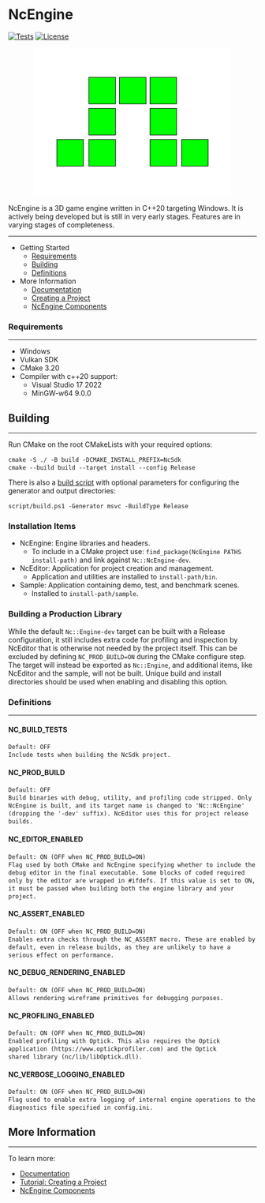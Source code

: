 # NcEngine
[![Tests](https://github.com/NcStudios/NCEngine/actions/workflows/build.yml/badge.svg)](https://github.com/NcStudios/NCEngine/actions?query=workflow%3ATests)
[![License](https://img.shields.io/github/license/McCallisterRomer/NCEngine.svg)](https://github.com/McCallisterRomer/NCEngine/blob/vnext/LICENSE)

<p align="center">
  <img src="docs/Logo.png" />
</p>

NcEngine is a 3D game engine written in C++20 targeting Windows. It is actively being developed but is still in very early stages. Features are in varying stages of completeness.

-------------------
* Getting Started
    * [Requirements](#requirements)
    * [Building](#building)
    * [Definitions](#definitions)
* More Information
    * [Documentation](https://ncstudios.github.io/NcEngine)
    * [Creating a Project](docs/CreatingAProject.md)
    * [NcEngine Components](docs/EngineComponents.md)

### Requirements
----------------
* Windows
* Vulkan SDK
* CMake 3.20
* Compiler with c++20 support:
    * Visual Studio 17 2022
    * MinGW-w64 9.0.0

## Building
---
Run CMake on the root CMakeLists with your required options:
```
cmake -S ./ -B build -DCMAKE_INSTALL_PREFIX=NcSdk
cmake --build build --target install --config Release
```

There is also a [build script](script/build.ps1) with optional parameters for configuring the generator and output directories:
```
script/build.ps1 -Generator msvc -BuildType Release
```

### Installation Items
* NcEngine: Engine libraries and headers.
  * To include in a CMake project use: `find_package(NcEngine PATHS install-path)` and link against `Nc::NcEngine-dev`.
* NcEditor: Application for project creation and management.
  * Application and utilities are installed to `install-path/bin`.
* Sample: Application containing demo, test, and benchmark scenes.
  * Installed to `install-path/sample`.

### Building a Production Library
While the default `Nc::Engine-dev` target can be built with a Release configuration, it still includes extra code for profiling and inspection by NcEditor that is otherwise not needed by the project itself. This can be excluded by defining `NC_PROD_BUILD=ON` during the CMake configure step. The target will instead be exported as `Nc::Engine`, and additional items, like NcEditor and the sample, will not be built. Unique build and install directories should be used when enabling and disabling this option.

### Definitions
---------------
#### NC_BUILD_TESTS
    Default: OFF
    Include tests when building the NcSdk project.

#### NC_PROD_BUILD
    Default: OFF
    Build binaries with debug, utility, and profiling code stripped. Only NcEngine is built, and its target name is changed to 'Nc::NcEngine' (dropping the '-dev' suffix). NcEditor uses this for project release builds.

#### NC_EDITOR_ENABLED
    Default: ON (OFF when NC_PROD_BUILD=ON)
    Flag used by both CMake and NcEngine specifying whether to include the debug editor in the final executable. Some blocks of coded required only by the editor are wrapped in #ifdefs. If this value is set to ON, it must be passed when building both the engine library and your project.

#### NC_ASSERT_ENABLED
    Default: ON (OFF when NC_PROD_BUILD=ON)
    Enables extra checks through the NC_ASSERT macro. These are enabled by default, even in release builds, as they are unlikely to have a serious effect on performance.

#### NC_DEBUG_RENDERING_ENABLED
    Default: ON (OFF when NC_PROD_BUILD=ON)
    Allows rendering wireframe primitives for debugging purposes.

#### NC_PROFILING_ENABLED
    Default: ON (OFF when NC_PROD_BUILD=ON)
    Enabled profiling with Optick. This also requires the Optick application (https://www.optickprofiler.com) and the Optick
    shared library (nc/lib/libOptick.dll).

#### NC_VERBOSE_LOGGING_ENABLED
    Default: ON (OFF when NC_PROD_BUILD=ON)
    Flag used to enable extra logging of internal engine operations to the diagnostics file specified in config.ini.

## More Information
-------------------
To learn more:
* [Documentation](https://ncstudios.github.io/NcEngine)
* [Tutorial: Creating a Project](docs/CreatingAProject.md)
* [NcEngine Components](docs/EngineComponents.md)